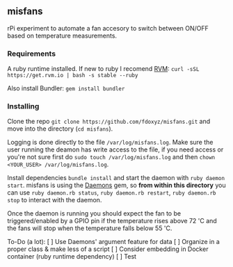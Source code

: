 ## misfans

rPi experiment to automate a fan accesory to switch between ON/OFF based on temperature measurements. 

### Requirements

A ruby runtime installed. If new to ruby I recomend [RVM](https://rvm.io/): `curl -sSL https://get.rvm.io | bash -s stable --ruby`

Also install Bundler: `gem install bundler`

### Installing

Clone the repo `git clone https://github.com/fdoxyz/misfans.git` and move into the directory (`cd misfans`).

Logging is done directly to the file `/var/log/misfans.log`. Make sure the user running the deamon has write access to the file, if you need access or you're not sure first do `sudo touch /var/log/misfans.log` and then `chown <YOUR_USER> /var/log/misfans.log`.

Install dependencies `bundle install` and start the daemon with `ruby daemon start`. misfans is using the [Daemons](https://github.com/thuehlinger/daemons) gem, so __from within this directory__ you can use `ruby daemon.rb status`, `ruby daemon.rb restart`, `ruby daemon.rb stop` to interact with the daemon.

Once the daemon is running you should expect the fan to be triggered/enabled by a GPIO pin if the temperature rises above 72 'C and the fans will stop when the temperature falls below 55 'C.

To-Do (a lot):
 [ ] Use Daemons' argument feature for data
 [ ] Organize in a proper class & make less of a script
 [ ] Consider embedding in Docker container (ruby runtime dependency)
 [ ] Test
